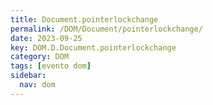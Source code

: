 ```yaml
---
title: Document.pointerlockchange
permalink: /DOM/Document/pointerlockchange/
date: 2023-09-25
key: DOM.D.Document.pointerlockchange
category: DOM
tags: [evento dom]
sidebar:
  nav: dom
---
```

